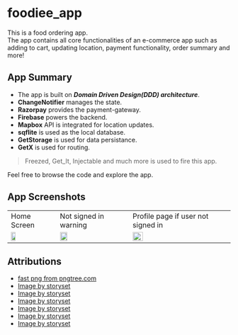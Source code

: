 # foodiee_app

This is a food ordering app.\
The app contains all core functionalities of an e-commerce app such as adding to cart, updating location, payment functionality, order summary and more!

## App Summary

- The app is built on ***Domain Driven Design(DDD) architecture***.
- **ChangeNotifier** manages the state.
- **Razorpay** provides the payment-gateway.
- **Firebase** powers the backend.
- **Mapbox** API is integrated for location updates.
- **sqflite** is used as the local database.
- **GetStorage** is used for data persistance.
- **GetX** is used for routing.
> Freezed, Get_It, Injectable and much more is used to fire this app.

Feel free to browse the code and explore the app.

## App Screenshots

<table>
  <tr>
    <td>Home Screen</td>
     <td>Not signed in warning</td>
     <td>Profile page if user not signed in</td>
  </tr>
  <tr>
    <td><img src="https://user-images.githubusercontent.com/113328135/199424182-723e0bab-50c1-4e9d-82ef-5b461be9f02d.jpeg" width=33%></td>
    <td><img src="https://user-images.githubusercontent.com/113328135/199424385-e0a0761a-1253-4979-a4c2-2f071e77525b.jpeg" width=33%></td>
    <td><img src="https://user-images.githubusercontent.com/113328135/199424625-4fb1757b-11a9-4e6b-916c-2f4b6a6a0bad.jpeg" width=33%></td>
  </tr>
 </table>

## Attributions

- [fast png from pngtree.com](https://pngtree.com/so/fast)
- [Image by storyset](https://www.freepik.com/free-vector/mobile-login-concept-illustration_4957412.htm#query=sign%20in&position=2&from_view=search&track=sph)
- [Image by storyset](https://www.freepik.com/free-vector/add-cart-concept-illustration_7140769.htm#query=empty%20shopping%20cart&position=8&from_view=search)
- [Image by storyset](https://www.freepik.com/free-vector/file-searching-concept-illustration_5464326.htm#query=no%20data&position=4&from_view=search&track=sph)
- [Image by storyset](https://www.freepik.com/free-vector/no-data-concept-illustration_5928294.htm#query=no%20data&position=5&from_view=search&track=sph)
- [Image by storyset](https://www.freepik.com/free-vector/no-data-concept-illustration_5928296.htm#query=no%20data&position=12&from_view=search&track=sph)
- [Image by storyset](https://www.freepik.com/free-vector/current-location-concept-illustration_11641795.htm#query=location&position=33&from_view=search&track=sph)



